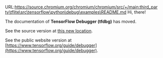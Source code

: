 URL:https://source.chromium.org/chromium/chromium/src/+/main:third_party\tflite\src\tensorflow\python\debug\examples\README.md
Hi, there!

The documentation of **TensorFlow Debugger (tfdbg)** has moved.

See the source version at
[this new location](../../../docs_src/guide/debugger.md).

See the public website version at
[https://www.tensorflow.org/guide/debugger](https://www.tensorflow.org/guide/debugger).
